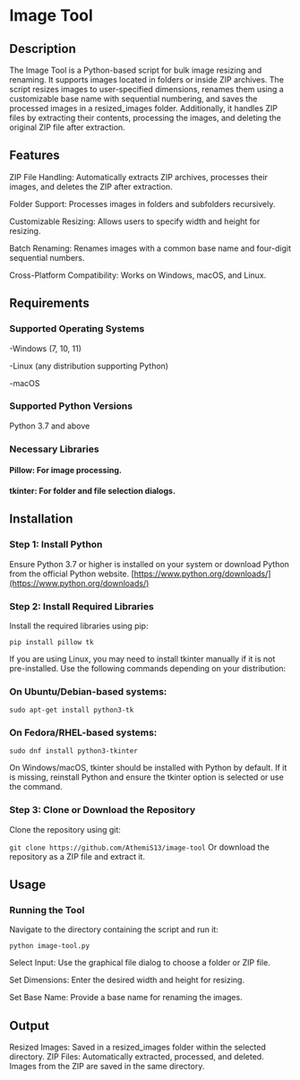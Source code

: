 # Image Tool
## Description
The Image Tool is a Python-based script for bulk image resizing and renaming. It supports images located in folders or inside ZIP archives. The script resizes images to user-specified dimensions, renames them using a customizable base name with sequential numbering, and saves the processed images in a resized_images folder.
Additionally, it handles ZIP files by extracting their contents, processing the images, and deleting the original ZIP file after extraction.

## Features
ZIP File Handling: Automatically extracts ZIP archives, processes their images, and deletes the ZIP after extraction.

Folder Support: Processes images in folders and subfolders recursively.

Customizable Resizing: Allows users to specify width and height for resizing.

Batch Renaming: Renames images with a common base name and four-digit sequential numbers.

Cross-Platform Compatibility: Works on Windows, macOS, and Linux.
## Requirements
### Supported Operating Systems
-Windows (7, 10, 11)

-Linux (any distribution supporting Python)

-macOS
### Supported Python Versions
Python 3.7 and above
### Necessary Libraries

#### Pillow: For image processing.
#### tkinter: For folder and file selection dialogs.

## Installation
### Step 1: Install Python
Ensure Python 3.7 or higher is installed on your system or download Python from the official Python website. [https://www.python.org/downloads/](https://www.python.org/downloads/)
 
### Step 2: Install Required Libraries
Install the required libraries using pip:

```pip install pillow tk```

If you are using Linux, you may need to install tkinter manually if it is not pre-installed. Use the following commands depending on your distribution:

### On Ubuntu/Debian-based systems:

```sudo apt-get install python3-tk```

### On Fedora/RHEL-based systems:

```sudo dnf install python3-tkinter```

On Windows/macOS, tkinter should be installed with Python by default. If it is missing, reinstall Python and ensure the tkinter option is selected or use the command.

### Step 3: Clone or Download the Repository
Clone the repository using git:

```git clone https://github.com/AthemiS13/image-tool```
Or download the repository as a ZIP file and extract it.

## Usage

### Running the Tool

Navigate to the directory containing the script and run it:

```python image-tool.py```

Select Input: Use the graphical file dialog to choose a folder or ZIP file.

Set Dimensions: Enter the desired width and height for resizing.

Set Base Name: Provide a base name for renaming the images.

## Output
Resized Images: Saved in a resized_images folder within the selected directory.
ZIP Files: Automatically extracted, processed, and deleted. Images from the ZIP are saved in the same directory.

